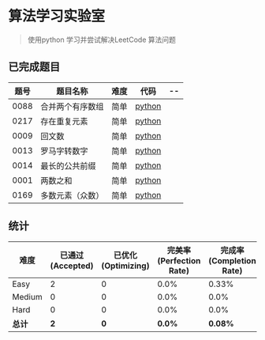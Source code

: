 # 算法学习实验室

> 使用python 学习并尝试解决LeetCode 算法问题

## 已完成题目
| 题号 | 题目名称         | 难度 | 代码                                                         | -- |
| ---- | ---------------- | ---- | ------------------------------------------------------------ | ---- |
| 0088 | 合并两个有序数组 | 简单 | [python](https://github.com/Biophilia18/algorithms_lab/tree/main/leetcode/p088_merge_sorted_array.py) |      |
| 0217 | 存在重复元素     | 简单 | [python](https://github.com/Biophilia18/algorithms_lab/tree/main/leetcode/p0217_contains_duplicate.py) |      |
| 0009 | 回文数 | 简单 | [python](https://github.com/Biophilia18/algorithms_lab/tree/main/leetcode/p0009_palindrome_number.py) | |
| 0013 | 罗马字转数字 | 简单 | [python](https://github.com/Biophilia18/algorithms_lab/tree/main/leetcode/p0013_roman_to_int.py) | |
| 0014 | 最长的公共前缀 | 简单 | [python](https://github.com/Biophilia18/algorithms_lab/tree/main/leetcode/p0014_longest_common_prefix.py) | |
| 0001 | 两数之和 | 简单 | [python](https://github.com/Biophilia18/algorithms_lab/tree/main/leetcode/p0001_two_sum.py) | |
| 0169 | 多数元素（众数） | 简单 | [python](https://github.com/Biophilia18/algorithms_lab/tree/main/leetcode/p0169_majority_element.py) | |



## 统计

| 难度   | 已通过(Accepted) | 已优化(Optimizing) | 完美率(Perfection Rate) | 完成率(Completion Rate) |
|--------|------------------|-------------------|------------------------|------------------------|
| Easy   | 2               | 0                 | 0.0%                   | 0.33%                  |
| Medium | 0               | 0                 | 0.0%                   | 0.0%                   |
| Hard   | 0               | 0                 | 0.0%                   | 0.0%                   |
| **总计** | **2**           | **0**             | **0.0%**               | **0.08%**              |

